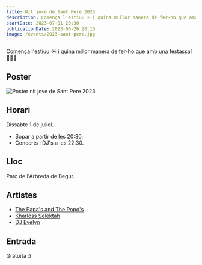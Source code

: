 ```yaml
---
title: Nit jove de Sant Pere 2023
description: Comença l'estiuu ☀️ i quina millor manera de fer-ho que amb una festassa 🤩🤪😏
startDate: 2023-07-01 20:30
publicationDate: 2023-06-26 20:16
image: /events/2023-sant-pere.jpg
---
```


Comença l'estiuu ☀️ i quina millor manera de fer-ho que amb una festassa! 🤩🤪😏

## Poster

![Poster nit jove de Sant Pere 2023](/events/2023-sant-pere.jpg)

## Horari

Dissabte 1 de juliol.

- Sopar a partir de les 20:30.
- Concerts i DJ's a les 22:30.

## Lloc

Parc de l'Arbreda de Begur.

## Artistes

- [The Papa's and The Popo's](https://www.thepapasandthepopos.com/)
- [Kharloss Selektah](https://www.instagram.com/kharloss_selektah/)
- [DJ Evelyn](https://www.instagram.com/djevelynn)

## Entrada

Gratuïta :)
